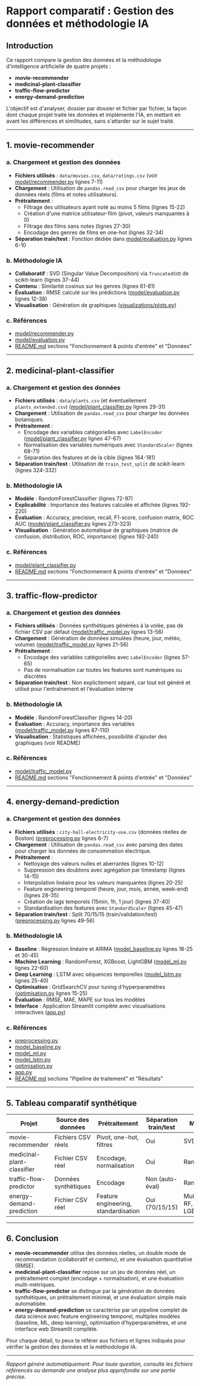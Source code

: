 # Rapport comparatif : Gestion des données et méthodologie IA

## Introduction
Ce rapport compare la gestion des données et la méthodologie d'intelligence artificielle de quatre projets :
- **movie-recommender**
- **medicinal-plant-classifier**
- **traffic-flow-predictor**
- **energy-demand-prediction**

L'objectif est d'analyser, dossier par dossier et fichier par fichier, la façon dont chaque projet traite les données et implémente l'IA, en mettant en avant les différences et similitudes, sans s'attarder sur le sujet traité.

---

## 1. movie-recommender

### a. Chargement et gestion des données
- **Fichiers utilisés** : `data/movies.csv`, `data/ratings.csv` (voir [model/recommender.py](movie-recommender/model/recommender.py) lignes 7-11)
- **Chargement** : Utilisation de `pandas.read_csv` pour charger les jeux de données réels (films et notes utilisateurs).
- **Prétraitement** :
  - Filtrage des utilisateurs ayant noté au moins 5 films (lignes 15-22)
  - Création d'une matrice utilisateur-film (pivot, valeurs manquantes à 0)
  - Filtrage des films sans notes (lignes 27-30)
  - Encodage des genres de films en one-hot (lignes 32-34)
- **Séparation train/test** : Fonction dédiée dans [model/evaluation.py](movie-recommender/model/evaluation.py) lignes 6-10

### b. Méthodologie IA
- **Collaboratif** : SVD (Singular Value Decomposition) via `TruncatedSVD` de scikit-learn (lignes 37-44)
- **Contenu** : Similarité cosinus sur les genres (lignes 61-81)
- **Évaluation** : RMSE calculé sur les prédictions ([model/evaluation.py](movie-recommender/model/evaluation.py) lignes 12-38)
- **Visualisation** : Génération de graphiques ([visualizations/plots.py](movie-recommender/visualizations/plots.py))

### c. Références
- [model/recommender.py](movie-recommender/model/recommender.py)
- [model/evaluation.py](movie-recommender/model/evaluation.py)
- [README.md](movie-recommender/README.md) sections "Fonctionnement & points d'entrée" et "Données"

---

## 2. medicinal-plant-classifier

### a. Chargement et gestion des données
- **Fichiers utilisés** : `data/plants.csv` (et éventuellement `plants_extended.csv`) ([model/plant_classifier.py](medicinal-plant-classifier/model/plant_classifier.py) lignes 29-31)
- **Chargement** : Utilisation de `pandas.read_csv` pour charger les données botaniques.
- **Prétraitement** :
  - Encodage des variables catégorielles avec `LabelEncoder` ([model/plant_classifier.py](medicinal-plant-classifier/model/plant_classifier.py) lignes 47-67)
  - Normalisation des variables numériques avec `StandardScaler` (lignes 68-71)
  - Séparation des features et de la cible (lignes 164-181)
- **Séparation train/test** : Utilisation de `train_test_split` de scikit-learn (lignes 324-332)

### b. Méthodologie IA
- **Modèle** : RandomForestClassifier (lignes 72-97)
- **Explicabilité** : Importance des features calculée et affichée (lignes 192-220)
- **Évaluation** : Accuracy, precision, recall, F1-score, confusion matrix, ROC AUC ([model/plant_classifier.py](medicinal-plant-classifier/model/plant_classifier.py) lignes 273-323)
- **Visualisation** : Génération automatique de graphiques (matrice de confusion, distribution, ROC, importance) (lignes 192-240)

### c. Références
- [model/plant_classifier.py](medicinal-plant-classifier/model/plant_classifier.py)
- [README.md](medicinal-plant-classifier/README.md) sections "Fonctionnement & points d'entrée" et "Données"

---

## 3. traffic-flow-predictor

### a. Chargement et gestion des données
- **Fichiers utilisés** : Données synthétiques générées à la volée, pas de fichier CSV par défaut ([model/traffic_model.py](traffic-flow-predictor/model/traffic_model.py) lignes 13-56)
- **Chargement** : Génération de données simulées (heure, jour, météo, volume) ([model/traffic_model.py](traffic-flow-predictor/model/traffic_model.py) lignes 21-56)
- **Prétraitement** :
  - Encodage des variables catégorielles avec `LabelEncoder` (lignes 57-65)
  - Pas de normalisation car toutes les features sont numériques ou discrètes
- **Séparation train/test** : Non explicitement séparé, car tout est généré et utilisé pour l'entraînement et l'évaluation interne

### b. Méthodologie IA
- **Modèle** : RandomForestClassifier (lignes 14-20)
- **Évaluation** : Accuracy, importance des variables ([model/traffic_model.py](traffic-flow-predictor/model/traffic_model.py) lignes 87-110)
- **Visualisation** : Statistiques affichées, possibilité d'ajouter des graphiques (voir README)

### c. Références
- [model/traffic_model.py](traffic-flow-predictor/model/traffic_model.py)
- [README.md](traffic-flow-predictor/README.md) sections "Fonctionnement & points d'entrée" et "Données"

---

## 4. energy-demand-prediction

### a. Chargement et gestion des données
- **Fichiers utilisés** : `city-hall-electricity-use.csv` (données réelles de Boston) ([preprocessing.py](energy-demand-prediction/preprocessing.py) lignes 6-7)
- **Chargement** : Utilisation de `pandas.read_csv` avec parsing des dates pour charger les données de consommation électrique.
- **Prétraitement** :
  - Nettoyage des valeurs nulles et aberrantes (lignes 10-12)
  - Suppression des doublons avec agrégation par timestamp (lignes 14-15)
  - Interpolation linéaire pour les valeurs manquantes (lignes 20-25)
  - Feature engineering temporel (heure, jour, mois, année, week-end) (lignes 28-35)
  - Création de lags temporels (15min, 1h, 1 jour) (lignes 37-40)
  - Standardisation des features avec `StandardScaler` (lignes 45-47)
- **Séparation train/test** : Split 70/15/15 (train/validation/test) ([preprocessing.py](energy-demand-prediction/preprocessing.py) lignes 49-56)

### b. Méthodologie IA
- **Baseline** : Régression linéaire et ARIMA ([model_baseline.py](energy-demand-prediction/model_baseline.py) lignes 18-25 et 30-45)
- **Machine Learning** : RandomForest, XGBoost, LightGBM ([model_ml.py](energy-demand-prediction/model_ml.py) lignes 22-60)
- **Deep Learning** : LSTM avec séquences temporelles ([model_lstm.py](energy-demand-prediction/model_lstm.py) lignes 25-40)
- **Optimisation** : GridSearchCV pour tuning d'hyperparamètres ([optimisation.py](energy-demand-prediction/optimisation.py) lignes 15-25)
- **Évaluation** : RMSE, MAE, MAPE sur tous les modèles
- **Interface** : Application Streamlit complète avec visualisations interactives ([app.py](energy-demand-prediction/app.py))

### c. Références
- [preprocessing.py](energy-demand-prediction/preprocessing.py)
- [model_baseline.py](energy-demand-prediction/model_baseline.py)
- [model_ml.py](energy-demand-prediction/model_ml.py)
- [model_lstm.py](energy-demand-prediction/model_lstm.py)
- [optimisation.py](energy-demand-prediction/optimisation.py)
- [app.py](energy-demand-prediction/app.py)
- [README.md](energy-demand-prediction/README.md) sections "Pipeline de traitement" et "Résultats"

---

## 5. Tableau comparatif synthétique

| Projet                      | Source des données         | Prétraitement         | Séparation train/test | Modèle IA                | Évaluation                |
|-----------------------------|---------------------------|-----------------------|----------------------|--------------------------|---------------------------|
| movie-recommender           | Fichiers CSV réels        | Pivot, one-hot, filtres| Oui                  | SVD, cosinus             | RMSE, visualisations      |
| medicinal-plant-classifier  | Fichier CSV réel          | Encodage, normalisation| Oui                  | RandomForest             | Accuracy, F1, ROC, etc.   |
| traffic-flow-predictor      | Données synthétiques      | Encodage              | Non (auto-éval)      | RandomForest             | Accuracy, importance      |
| energy-demand-prediction    | Fichier CSV réel          | Feature engineering, standardisation| Oui (70/15/15) | Multiple (LR, RF, XGB, LGBM, LSTM) | RMSE, MAE, MAPE |

---

## 6. Conclusion
- **movie-recommender** utilise des données réelles, un double mode de recommandation (collaboratif et contenu), et une évaluation quantitative (RMSE).
- **medicinal-plant-classifier** repose sur un jeu de données réel, un prétraitement complet (encodage + normalisation), et une évaluation multi-métriques.
- **traffic-flow-predictor** se distingue par la génération de données synthétiques, un prétraitement minimal, et une évaluation simple mais automatisée.
- **energy-demand-prediction** se caractérise par un pipeline complet de data science avec feature engineering temporel, multiples modèles (baseline, ML, deep learning), optimisation d'hyperparamètres, et une interface web Streamlit complète.

Pour chaque détail, tu peux te référer aux fichiers et lignes indiqués pour vérifier la gestion des données et la méthodologie IA.

---

*Rapport généré automatiquement. Pour toute question, consulte les fichiers référencés ou demande une analyse plus approfondie sur une partie précise.* 